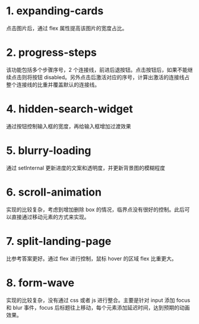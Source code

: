 # 1. expanding-cards

点击图片后，通过 flex 属性提高该图片的宽度占比。

# 2. progress-steps

该功能包括多个步骤序号，2 个连接线，前进后退按钮。点击按钮后，如果不能继续点击则将按钮 disabled。另外点击后激活对应的序号，计算出激活的连接线占整个连接线的比重并覆盖默认的连接线。

# 4. hidden-search-widget

通过按钮控制输入框的宽度，再给输入框增加过渡效果

# 5. blurry-loading

通过 setInternal 更新进度的文案和透明度，并更新背景图的模糊程度

# 6. scroll-animation
实现的比较复杂，考虑到增加删除 box 的情况，临界点没有很好的控制。此后可以直接通过移动元素的方式来实现。

# 7. split-landing-page
比参考答案更好。通过 flex 进行控制，鼠标 hover 的区域 flex 比重更大。

# 8. form-wave
实现的比较复杂，没有通过 css 或者 js 进行整合。主要是针对 input 添加 focus 和 blur 事件，focus 后标题往上移动，每个元素添加延迟时间，达到预期的动画效果。
